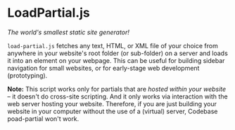 # LoadPartial.js

_The world's smallest static site generator!_

`load-partial.js` fetches any text, HTML, or XML file of your choice from anywhere in your website's root folder (or sub-folder) on a server and loads it into an element on your webpage. This can be useful for building sidebar navigation for small websites, or for early-stage web development (prototyping).

**Note:** This script works only for partials that are _hosted within your website_ – it doesn't do cross-site scripting. And it only works via interaction with the web server hosting your website. Therefore, if you are just building your website in your computer without the use of a (virtual) server, Codebase poad-partial won't work.
